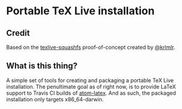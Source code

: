 # Portable TeX Live installation

## Credit
Based on the [texlive-squashfs](https://github.com/krlmlr/texlive-squashfs) proof-of-concept created by [@krlmlr](https://github.com/krlmlr).

## What is this thing?
A simple set of tools for creating and packaging a portable TeX Live installation.
The penultimate goal as of right now, is to provide LaTeX support to Travis CI builds
of [atom-latex](https://github.com/thomasjo/atom-latex). And as such, the packaged
installation only targets x86_64-darwin.
